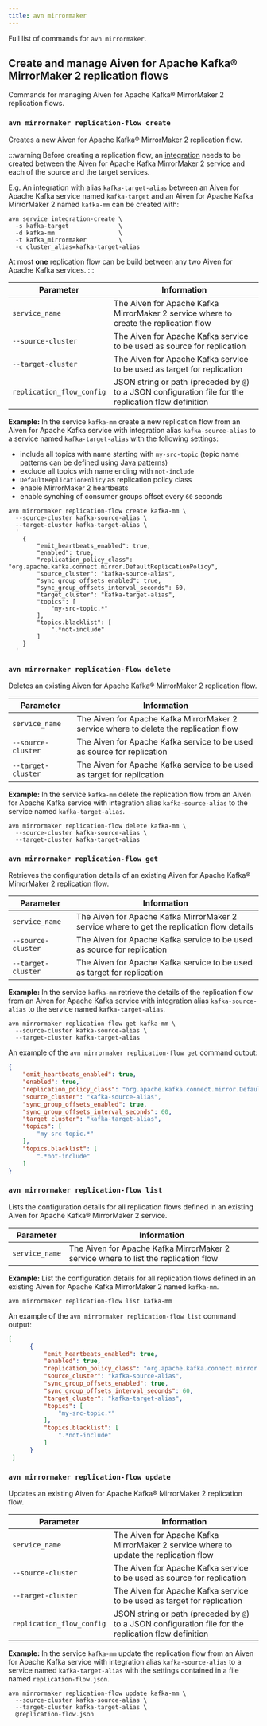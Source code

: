 ```yaml
---
title: avn mirrormaker
---
```


Full list of commands for `avn mirrormaker`.

## Create and manage Aiven for Apache Kafka® MirrorMaker 2 replication flows

Commands for managing Aiven for Apache Kafka® MirrorMaker 2 replication
flows.

### `avn mirrormaker replication-flow create`

Creates a new Aiven for Apache Kafka® MirrorMaker 2 replication flow.

:::warning
Before creating a replication flow, an
[integration](/docs/tools/cli/service/integration#avn_service_integration_create) needs to be created between the Aiven for Apache Kafka
MirrorMaker 2 service and each of the source and the target services.

E.g. An integration with alias `kafka-target-alias` between an Aiven for
Apache Kafka service named `kafka-target` and an Aiven for Apache Kafka
MirrorMaker 2 named `kafka-mm` can be created with:

```
avn service integration-create \
  -s kafka-target              \
  -d kafka-mm                  \
  -t kafka_mirrormaker         \
  -c cluster_alias=kafka-target-alias
```

At most **one** replication flow can be build between any two Aiven for
Apache Kafka services.
:::

| Parameter                 | Information                                                                                            |
| ------------------------- | ------------------------------------------------------------------------------------------------------ |
| `service_name`            | The Aiven for Apache Kafka MirrorMaker 2 service where to create the replication flow                  |
| `--source-cluster`        | The Aiven for Apache Kafka service to be used as source for replication                                |
| `--target-cluster`        | The Aiven for Apache Kafka service to be used as target for replication                                |
| `replication_flow_config` | JSON string or path (preceded by `@`) to a JSON configuration file for the replication flow definition |

**Example:** In the service `kafka-mm` create a new replication flow
from an Aiven for Apache Kafka service with integration alias
`kafka-source-alias` to a service named `kafka-target-alias` with the
following settings:

-   include all topics with name starting with `my-src-topic` (topic
    name patterns can be defined using [Java
    patterns](https://docs.oracle.com/javase/7/docs/api/java/util/regex/Pattern.html))
-   exclude all topics with name ending with `not-include`
-   `DefaultReplicationPolicy` as replication policy class
-   enable MirrorMaker 2 heartbeats
-   enable synching of consumer groups offset every `60` seconds

```
avn mirrormaker replication-flow create kafka-mm \
  --source-cluster kafka-source-alias \
  --target-cluster kafka-target-alias \
  '
    {
        "emit_heartbeats_enabled": true,
        "enabled": true,
        "replication_policy_class": "org.apache.kafka.connect.mirror.DefaultReplicationPolicy",
        "source_cluster": "kafka-source-alias",
        "sync_group_offsets_enabled": true,
        "sync_group_offsets_interval_seconds": 60,
        "target_cluster": "kafka-target-alias",
        "topics": [
            "my-src-topic.*"
        ],
        "topics.blacklist": [
            ".*not-include"
        ]
    }
  '
```

### `avn mirrormaker replication-flow delete`

Deletes an existing Aiven for Apache Kafka® MirrorMaker 2 replication
flow.

| Parameter          | Information                                                                           |
| ------------------ | ------------------------------------------------------------------------------------- |
| `service_name`     | The Aiven for Apache Kafka MirrorMaker 2 service where to delete the replication flow |
| `--source-cluster` | The Aiven for Apache Kafka service to be used as source for replication               |
| `--target-cluster` | The Aiven for Apache Kafka service to be used as target for replication               |

**Example:** In the service `kafka-mm` delete the replication flow from
an Aiven for Apache Kafka service with integration alias
`kafka-source-alias` to the service named `kafka-target-alias`.

```
avn mirrormaker replication-flow delete kafka-mm \
  --source-cluster kafka-source-alias \
  --target-cluster kafka-target-alias
```

### `avn mirrormaker replication-flow get`

Retrieves the configuration details of an existing Aiven for Apache
Kafka® MirrorMaker 2 replication flow.

| Parameter          | Information                                                                                |
| ------------------ | ------------------------------------------------------------------------------------------ |
| `service_name`     | The Aiven for Apache Kafka MirrorMaker 2 service where to get the replication flow details |
| `--source-cluster` | The Aiven for Apache Kafka service to be used as source for replication                    |
| `--target-cluster` | The Aiven for Apache Kafka service to be used as target for replication                    |

**Example:** In the service `kafka-mm` retrieve the details of the
replication flow from an Aiven for Apache Kafka service with integration
alias `kafka-source-alias` to the service named `kafka-target-alias`.

```
avn mirrormaker replication-flow get kafka-mm \
  --source-cluster kafka-source-alias \
  --target-cluster kafka-target-alias
```

An example of the `avn mirrormaker replication-flow get` command output:

``` json
{
    "emit_heartbeats_enabled": true,
    "enabled": true,
    "replication_policy_class": "org.apache.kafka.connect.mirror.DefaultReplicationPolicy",
    "source_cluster": "kafka-source-alias",
    "sync_group_offsets_enabled": true,
    "sync_group_offsets_interval_seconds": 60,
    "target_cluster": "kafka-target-alias",
    "topics": [
        "my-src-topic.*"
    ],
    "topics.blacklist": [
        ".*not-include"
    ]
}
```

### `avn mirrormaker replication-flow list`

Lists the configuration details for all replication flows defined in an
existing Aiven for Apache Kafka® MirrorMaker 2 service.

| Parameter      | Information                                                                         |
| -------------- | ----------------------------------------------------------------------------------- |
| `service_name` | The Aiven for Apache Kafka MirrorMaker 2 service where to list the replication flow |

**Example:** List the configuration details for all replication flows
defined in an existing Aiven for Apache Kafka MirrorMaker 2 named
`kafka-mm`.

```
avn mirrormaker replication-flow list kafka-mm
```

An example of the `avn mirrormaker replication-flow list` command
output:

``` json
[
      {
          "emit_heartbeats_enabled": true,
          "enabled": true,
          "replication_policy_class": "org.apache.kafka.connect.mirror.DefaultReplicationPolicy",
          "source_cluster": "kafka-source-alias",
          "sync_group_offsets_enabled": true,
          "sync_group_offsets_interval_seconds": 60,
          "target_cluster": "kafka-target-alias",
          "topics": [
              "my-src-topic.*"
          ],
          "topics.blacklist": [
              ".*not-include"
          ]
      }
 ]
```

### `avn mirrormaker replication-flow update`

Updates an existing Aiven for Apache Kafka® MirrorMaker 2 replication
flow.

| Parameter                 | Information                                                                                            |
| ------------------------- | ------------------------------------------------------------------------------------------------------ |
| `service_name`            | The Aiven for Apache Kafka MirrorMaker 2 service where to update the replication flow                  |
| `--source-cluster`        | The Aiven for Apache Kafka service to be used as source for replication                                |
| `--target-cluster`        | The Aiven for Apache Kafka service to be used as target for replication                                |
| `replication_flow_config` | JSON string or path (preceded by `@`) to a JSON configuration file for the replication flow definition |

**Example:** In the service `kafka-mm` update the replication flow from
an Aiven for Apache Kafka service with integration alias
`kafka-source-alias` to a service named `kafka-target-alias` with the
settings contained in a file named `replication-flow.json`.

```
avn mirrormaker replication-flow update kafka-mm \
  --source-cluster kafka-source-alias \
  --target-cluster kafka-target-alias \
  @replication-flow.json
```
